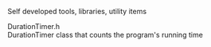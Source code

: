 Self developed tools, libraries, utility items

DurationTimer.h  
DurationTimer class that counts the program's running time
